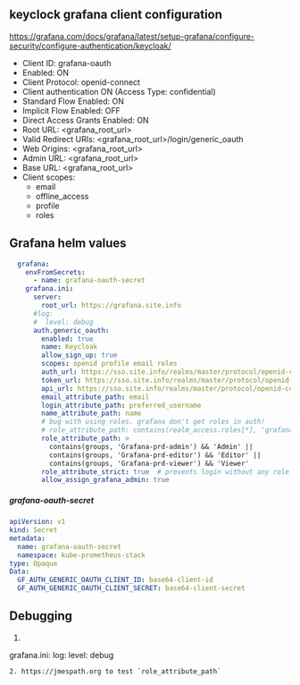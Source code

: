 
## keyclock grafana client configuration
https://grafana.com/docs/grafana/latest/setup-grafana/configure-security/configure-authentication/keycloak/
- Client ID: grafana-oauth
- Enabled: ON
- Client Protocol: openid-connect
- Client authentication  ON (Access Type: confidential)
- Standard Flow Enabled: ON
- Implicit Flow Enabled: OFF
- Direct Access Grants Enabled: ON
- Root URL: <grafana_root_url>
- Valid Redirect URIs: <grafana_root_url>/login/generic_oauth
- Web Origins: <grafana_root_url>
- Admin URL: <grafana_root_url>
- Base URL: <grafana_root_url>
- Client scopes:
  - email
  - offline_access
  - profile
  - roles
## Grafana helm values
```yaml
  grafana:
    envFromSecrets:
      - name: grafana-oauth-secret
    grafana.ini:
      server:
        root_url: https://grafana.site.info
      #log:
      #  level: debug
      auth.generic_oauth:
        enabled: true
        name: Keycloak
        allow_sign_up: true
        scopes: openid profile email roles
        auth_url: https://sso.site.info/realms/master/protocol/openid-connect/auth
        token_url: https://sso.site.info/realms/master/protocol/openid-connect/token
        api_url: https://sso.site.info/realms/master/protocol/openid-connect/userinfo
        email_attribute_path: email
        login_attribute_path: preferred_username
        name_attribute_path: name
        # bug with using roles. grafana don't get roles in auth!
        # role_attribute_path: contains(realm_access.roles[*], 'grafana_admin') && 'Admin' || contains(realm_access.roles[*], 'grafana_editor') && 'Editor' || 'Viewer'
        role_attribute_path: >
          contains(groups, 'Grafana-prd-admin') && 'Admin' ||
          contains(groups, 'Grafana-prd-editor') && 'Editor' ||
          contains(groups, 'Grafana-prd-viewer') && 'Viewer'
        role_attribute_strict: true  # prevents login without any role
        allow_assign_grafana_admin: true
```

##### grafana-oauth-secret
```yaml
apiVersion: v1
kind: Secret
metadata:
  name: grafana-oauth-secret
  namespace: kube-prometheus-stack
type: Opaque
Data:
  GF_AUTH_GENERIC_OAUTH_CLIENT_ID: base64-client-id
  GF_AUTH_GENERIC_OAUTH_CLIENT_SECRET: base64-client-secret

```



## Debugging
1. ```yaml 
  grafana.ini:
    log:
      level: debug
```
2. https://jmespath.org to test `role_attribute_path`
